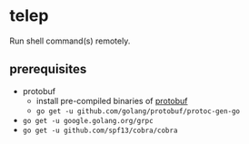# telep

Run shell command(s) remotely.

## prerequisites

- protobuf
  - install pre-compiled binaries of [protobuf](https://github.com/protocolbuffers/protobuf/releases)
  - `go get -u github.com/golang/protobuf/protoc-gen-go`
- `go get -u google.golang.org/grpc`
- `go get -u github.com/spf13/cobra/cobra`
